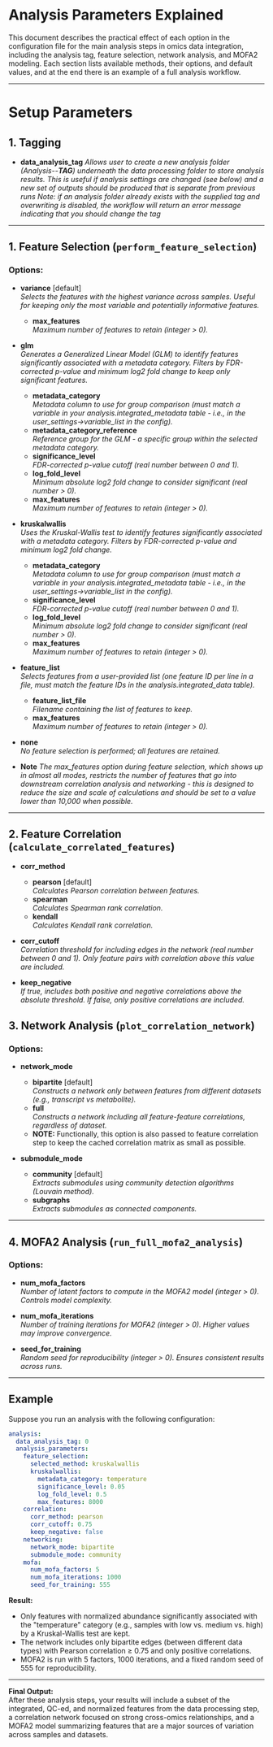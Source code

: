# Analysis Parameters Explained

This document describes the practical effect of each option in the configuration file for the main analysis steps in omics data integration, including the analysis tag, feature selection, network analysis, and MOFA2 modeling. Each section lists available methods, their options, and default values, and at the end there is an example of a full analysis workflow.

---

# Setup Parameters

## 1. Tagging
- **data_analysis_tag**
  *Allows user to create a new analysis folder (Analysis--**TAG**) underneath the data processing folder to store analysis results. This is useful if analysis settings are changed (see below) and a new set of outputs should be produced that is separate from previous runs*
  *Note: if an analysis folder already exists with the supplied tag and overwriting is disabled, the workflow will return an error message indicating that you should change the tag* 

---

## 1. Feature Selection (`perform_feature_selection`)

### Options:

- **variance** [default]  
  *Selects the features with the highest variance across samples. Useful for keeping only the most variable and potentially informative features.*
  - **max_features**  
    *Maximum number of features to retain (integer > 0).*

- **glm**  
  *Generates a Generalized Linear Model (GLM) to identify features significantly associated with a metadata category. Filters by FDR-corrected p-value and minimum log2 fold change to keep only significant features.*
  - **metadata_category**  
    *Metadata column to use for group comparison (must match a variable in your analysis.integrated_metadata table - i.e., in the user_settings->variable_list in the config).*
  - **metadata_category_reference**  
    *Reference group for the GLM - a specific group within the selected metadata category.*
  - **significance_level**  
    *FDR-corrected p-value cutoff (real number between 0 and 1).*
  - **log_fold_level**  
    *Minimum absolute log2 fold change to consider significant (real number > 0).*
  - **max_features**  
    *Maximum number of features to retain (integer > 0).*

- **kruskalwallis**  
  *Uses the Kruskal-Wallis test to identify features significantly associated with a metadata category. Filters by FDR-corrected p-value and minimum log2 fold change.*
  - **metadata_category**  
    *Metadata column to use for group comparison (must match a variable in your analysis.integrated_metadata table - i.e., in the user_settings->variable_list in the config).*
  - **significance_level**  
    *FDR-corrected p-value cutoff (real number between 0 and 1).*
  - **log_fold_level**  
    *Minimum absolute log2 fold change to consider significant (real number > 0).*
  - **max_features**  
    *Maximum number of features to retain (integer > 0).*

- **feature_list**  
  *Selects features from a user-provided list (one feature ID per line in a file, must match the feature IDs in the analysis.integrated_data table).*
  - **feature_list_file**  
    *Filename containing the list of features to keep.*
  - **max_features**  
    *Maximum number of features to retain (integer > 0).*

- **none**  
  *No feature selection is performed; all features are retained.*

- **Note**
  *The max_features option during feature selection, which shows up in almost all modes, restricts the number of features that go into downstream correlation analysis and networking - this is designed to reduce the size and scale of calculations and should be set to a value lower than 10,000 when possible.*

---

## 2. Feature Correlation (`calculate_correlated_features`)

- **corr_method**
  - **pearson** [default]  
    *Calculates Pearson correlation between features.*
  - **spearman**  
    *Calculates Spearman rank correlation.*
  - **kendall**  
    *Calculates Kendall rank correlation.*

- **corr_cutoff**  
  *Correlation threshold for including edges in the network (real number between 0 and 1). Only feature pairs with correlation above this value are included.*

- **keep_negative**  
  *If true, includes both positive and negative correlations above the absolute threshold. If false, only positive correlations are included.*

## 3. Network Analysis (`plot_correlation_network`)

### Options:

- **network_mode**
  - **bipartite** [default]  
    *Constructs a network only between features from different datasets (e.g., transcript vs metabolite).*
  - **full**  
    *Constructs a network including all feature-feature correlations, regardless of dataset.*
  - **NOTE:** 
    Functionally, this option is also passed to feature correlation step to keep the cached correlation matrix as small as possible.

- **submodule_mode**
  - **community** [default]  
    *Extracts submodules using community detection algorithms (Louvain method).*
  - **subgraphs**  
    *Extracts submodules as connected components.*

---

## 4. MOFA2 Analysis (`run_full_mofa2_analysis`)

### Options:

- **num_mofa_factors**  
  *Number of latent factors to compute in the MOFA2 model (integer > 0). Controls model complexity.*

- **num_mofa_iterations**  
  *Number of training iterations for MOFA2 (integer > 0). Higher values may improve convergence.*

- **seed_for_training**  
  *Random seed for reproducibility (integer > 0). Ensures consistent results across runs.*

---

## Example

Suppose you run an analysis with the following configuration:

```yaml
analysis:
  data_analysis_tag: 0
  analysis_parameters:
    feature_selection:
      selected_method: kruskalwallis
      kruskalwallis:
        metadata_category: temperature
        significance_level: 0.05
        log_fold_level: 0.5
        max_features: 8000
    correlation:
      corr_method: pearson
      corr_cutoff: 0.75
      keep_negative: false
    networking:
      network_mode: bipartite
      submodule_mode: community
    mofa:
      num_mofa_factors: 5
      num_mofa_iterations: 1000
      seed_for_training: 555
```

**Result:**
- Only features with normalized abundance significantly associated with the "temperature" category (e.g., samples with low vs. medium vs. high) by a Kruskal-Wallis test are kept.
- The network includes only bipartite edges (between different data types) with Pearson correlation ≥ 0.75 and only positive correlations.
- MOFA2 is run with 5 factors, 1000 iterations, and a fixed random seed of 555 for reproducibility.

---

**Final Output:**  
After these analysis steps, your results will include a subset of the integrated, QC-ed, and normalized features from the data processing step, a correlation network focused on strong cross-omics relationships, and a MOFA2 model summarizing features that are a major sources of variation across samples and datasets.